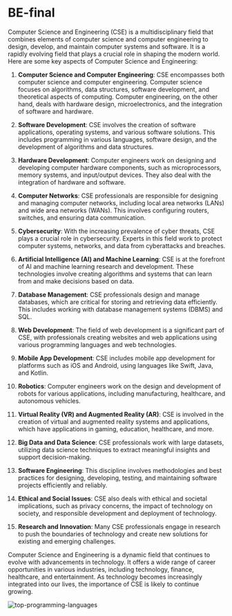 # BE-final

Computer Science and Engineering (CSE) is a multidisciplinary field that combines elements of computer science and computer engineering to design, develop, and maintain computer systems and software. It is a rapidly evolving field that plays a crucial role in shaping the modern world. Here are some key aspects of Computer Science and Engineering:

1. **Computer Science and Computer Engineering**: CSE encompasses both computer science and computer engineering. Computer science focuses on algorithms, data structures, software development, and theoretical aspects of computing. Computer engineering, on the other hand, deals with hardware design, microelectronics, and the integration of software and hardware.

2. **Software Development**: CSE involves the creation of software applications, operating systems, and various software solutions. This includes programming in various languages, software design, and the development of algorithms and data structures.

3. **Hardware Development**: Computer engineers work on designing and developing computer hardware components, such as microprocessors, memory systems, and input/output devices. They also deal with the integration of hardware and software.

4. **Computer Networks**: CSE professionals are responsible for designing and managing computer networks, including local area networks (LANs) and wide area networks (WANs). This involves configuring routers, switches, and ensuring data communication.

5. **Cybersecurity**: With the increasing prevalence of cyber threats, CSE plays a crucial role in cybersecurity. Experts in this field work to protect computer systems, networks, and data from cyberattacks and breaches.

6. **Artificial Intelligence (AI) and Machine Learning**: CSE is at the forefront of AI and machine learning research and development. These technologies involve creating algorithms and systems that can learn from and make decisions based on data.

7. **Database Management**: CSE professionals design and manage databases, which are critical for storing and retrieving data efficiently. This includes working with database management systems (DBMS) and SQL.

8. **Web Development**: The field of web development is a significant part of CSE, with professionals creating websites and web applications using various programming languages and web technologies.

9. **Mobile App Development**: CSE includes mobile app development for platforms such as iOS and Android, using languages like Swift, Java, and Kotlin.

10. **Robotics**: Computer engineers work on the design and development of robots for various applications, including manufacturing, healthcare, and autonomous vehicles.

11. **Virtual Reality (VR) and Augmented Reality (AR)**: CSE is involved in the creation of virtual and augmented reality systems and applications, which have applications in gaming, education, healthcare, and more.

12. **Big Data and Data Science**: CSE professionals work with large datasets, utilizing data science techniques to extract meaningful insights and support decision-making.

13. **Software Engineering**: This discipline involves methodologies and best practices for designing, developing, testing, and maintaining software projects efficiently and reliably.

14. **Ethical and Social Issues**: CSE also deals with ethical and societal implications, such as privacy concerns, the impact of technology on society, and responsible development and deployment of technology.

15. **Research and Innovation**: Many CSE professionals engage in research to push the boundaries of technology and create new solutions for existing and emerging challenges.

Computer Science and Engineering is a dynamic field that continues to evolve with advancements in technology. It offers a wide range of career opportunities in various industries, including technology, finance, healthcare, and entertainment. As technology becomes increasingly integrated into our lives, the importance of CSE is likely to continue growing.


![top-programming-languages](https://github.com/Priyush02K/BE-CSE/assets/124695270/2ce7c707-357a-4e56-98c5-1a5a56cd85d2)

